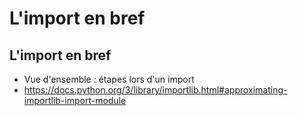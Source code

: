 # L'import en bref

## L'import en bref

- Vue d'ensemble : étapes lors d'un import
- <https://docs.python.org/3/library/importlib.html#approximating-importlib-import-module>
